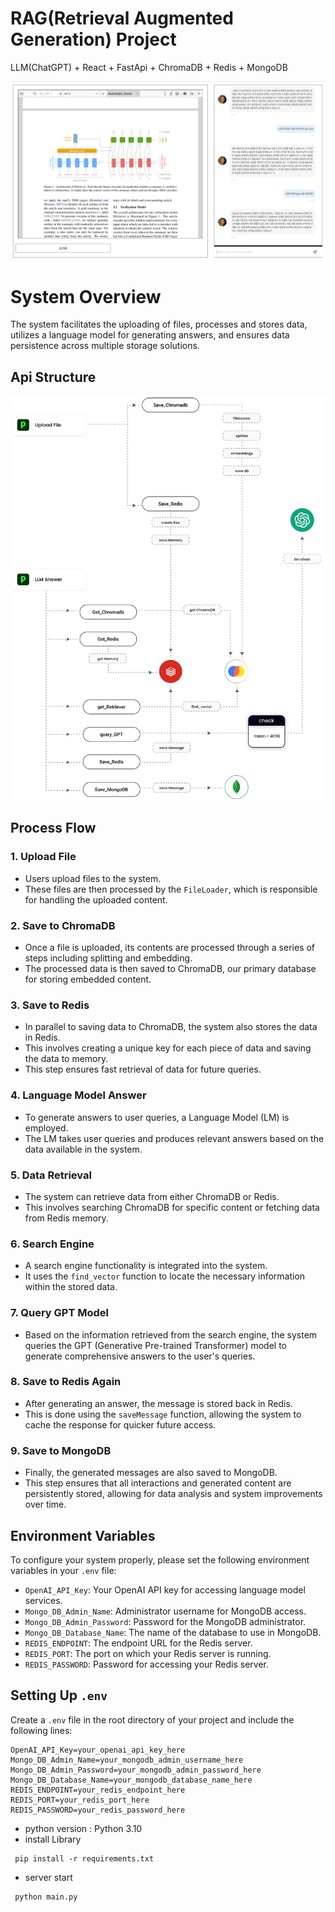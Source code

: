 # RAG(Retrieval Augmented Generation) Project
LLM(ChatGPT) + React + FastApi + ChromaDB + Redis + MongoDB

![Alt text](server/upload/sample05.png)

# System Overview

The system facilitates the uploading of files, processes and stores data, utilizes a language model for generating answers, and ensures data persistence across multiple storage solutions.

## Api Structure
![Alt text](server/upload/sample03.png)


## Process Flow

### 1. Upload File
- Users upload files to the system.
- These files are then processed by the `FileLoader`, which is responsible for handling the uploaded content.

### 2. Save to ChromaDB
- Once a file is uploaded, its contents are processed through a series of steps including splitting and embedding.
- The processed data is then saved to ChromaDB, our primary database for storing embedded content.

### 3. Save to Redis
- In parallel to saving data to ChromaDB, the system also stores the data in Redis.
- This involves creating a unique key for each piece of data and saving the data to memory.
- This step ensures fast retrieval of data for future queries.

### 4. Language Model Answer
- To generate answers to user queries, a Language Model (LM) is employed.
- The LM takes user queries and produces relevant answers based on the data available in the system.

### 5. Data Retrieval
- The system can retrieve data from either ChromaDB or Redis.
- This involves searching ChromaDB for specific content or fetching data from Redis memory.

### 6. Search Engine
- A search engine functionality is integrated into the system.
- It uses the `find_vector` function to locate the necessary information within the stored data.

### 7. Query GPT Model
- Based on the information retrieved from the search engine, the system queries the GPT (Generative Pre-trained Transformer) model to generate comprehensive answers to the user's queries.

### 8. Save to Redis Again
- After generating an answer, the message is stored back in Redis.
- This is done using the `saveMessage` function, allowing the system to cache the response for quicker future access.

### 9. Save to MongoDB
- Finally, the generated messages are also saved to MongoDB.
- This step ensures that all interactions and generated content are persistently stored, allowing for data analysis and system improvements over time.


## Environment Variables

To configure your system properly, please set the following environment variables in your `.env` file:

- `OpenAI_API_Key`: Your OpenAI API key for accessing language model services.
- `Mongo_DB_Admin_Name`: Administrator username for MongoDB access.
- `Mongo_DB_Admin_Password`: Password for the MongoDB administrator.
- `Mongo_DB_Database_Name`: The name of the database to use in MongoDB.
- `REDIS_ENDPOINT`: The endpoint URL for the Redis server.
- `REDIS_PORT`: The port on which your Redis server is running.
- `REDIS_PASSWORD`: Password for accessing your Redis server.

## Setting Up `.env`

Create a `.env` file in the root directory of your project and include the following lines:

```plaintext
OpenAI_API_Key=your_openai_api_key_here
Mongo_DB_Admin_Name=your_mongodb_admin_username_here
Mongo_DB_Admin_Password=your_mongodb_admin_password_here
Mongo_DB_Database_Name=your_mongodb_database_name_here
REDIS_ENDPOINT=your_redis_endpoint_here
REDIS_PORT=your_redis_port_here
REDIS_PASSWORD=your_redis_password_here
```

- python version : Python 3.10
- install Library
```
 pip install -r requirements.txt
```
- server start
```
 python main.py
```